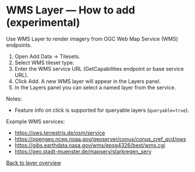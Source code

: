 # WMS Layer — How to add (experimental)

Use WMS Layer to render imagery from OGC Web Map Service (WMS) endpoints.

1. Open Add Data → Tilesets.
2. Select WMS tileset type.
3. Enter the WMS service URL (GetCapabilities endpoint or base service URL).
4. Click Add. A new WMS layer will appear in the Layers panel.
5. In the Layers panel you can select a named layer from the service.

Notes:

- Feature info on click is supported for queryable layers (`queryable=true`).

Example WMS services:

- https://ows.terrestris.de/osm/service
- https://opengeo.ncep.noaa.gov/geoserver/conus/conus_cref_qcd/ows
- https://gibs.earthdata.nasa.gov/wms/epsg4326/best/wms.cgi
- https://geo.stadt-muenster.de/mapserv/starkregen_serv

[Back to layer overview](./README.md)
